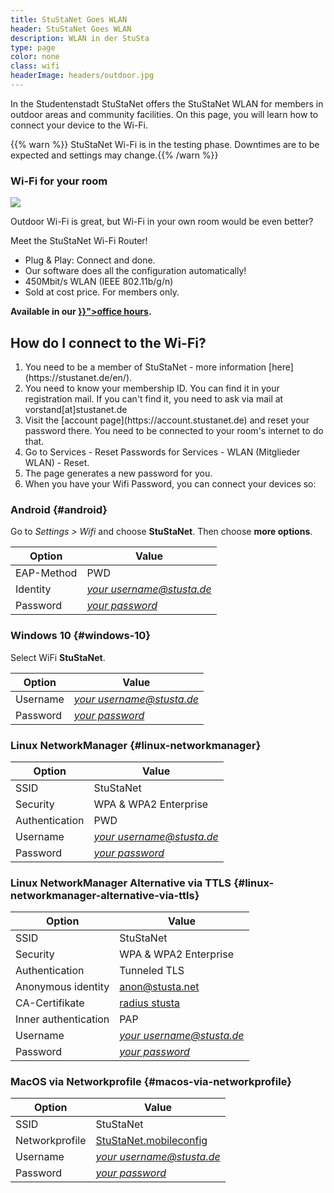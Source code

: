 ```yaml
---
title: StuStaNet Goes WLAN
header: StuStaNet Goes WLAN
description: WLAN in der StuSta
type: page
color: none
class: wifi
headerImage: headers/outdoor.jpg
---
```

In the Studentenstadt StuStaNet offers the StuStaNet WLAN for members in outdoor areas and community facilities. On this page, you will learn how to connect your device to the Wi-Fi.

{{% warn %}} StuStaNet Wi-Fi is in the testing phase. Downtimes are to be expected and settings may change.{{% /warn %}}

<div class="callout callout-default">
    <h3>Wi-Fi for your room</h3>
    <img src="/figures/router_m.jpg" class="router">
    <p>Outdoor Wi-Fi is great, but Wi-Fi in your own room would be even better?</p>
    <p>Meet the StuStaNet Wi-Fi Router!</p>
    <ul>
        <li><i class="fa fa-check" aria-hidden="true"></i>Plug & Play: Connect and done.</li>
        <li><i class="fa fa-heart" aria-hidden="true"></i>Our software does all the configuration automatically!</li>
        <li><i class="fa fa-tachometer" aria-hidden="true"></i>450Mbit/s WLAN (IEEE 802.11b/g/n)</li>
        <li><i class="fa fa-euro" aria-hidden="true"></i>Sold at cost price. For members only.</li>
    </ul>
    <p><b>Available in our <a href="{{< ref "officehours.en.md" >}}">office hours</a>.</b></p>
</div>

## How do I connect to the Wi-Fi?
<ol>
    <li>You need to be a member of StuStaNet - more information [here](https://stustanet.de/en/).</li>
    <li>You need to know your membership ID. You can find it in your registration mail. If you can't find it, you need to ask via mail at vorstand[at]stustanet.de</li>
    <li>Visit the [account page](https://account.stustanet.de) and reset your password there. You need to be connected to your room's internet to do that.</li>
    <li>Go to Services - Reset Passwords for Services - WLAN (Mitglieder WLAN) - Reset.</li>
    <li>The page generates a new password for you.</li>
    <li>When you have your Wifi Password, you can connect your devices so:</li>
</ol>

### <i class="fa fa-android"></i> Android {#android}
Go to _Settings > Wifi_ and choose **StuStaNet**.
Then choose **more options**.

|**Option**|**Value**|
|--------|--------|
|EAP-Method| PWD|
|Identity| [_your username@stusta.de_](https://account.stustanet.de/login)|
|Password| [_your password_](https://account.stustanet.de/login)|

### <i class="fa fa-windows"></i> Windows 10 {#windows-10}
Select WiFi **StuStaNet**.

|**Option**|**Value**|
|--------|--------|
|Username| [_your username@stusta.de_](https://account.stustanet.de/login)|
|Password| [_your password_](https://account.stustanet.de/login)|

### <i class="fa fa-linux"></i> Linux NetworkManager {#linux-networkmanager}
|**Option**|**Value**|
|--------|--------|
|SSID| StuStaNet|
|Security| WPA & WPA2 Enterprise|
|Authentication| PWD|
|Username| [_your username@stusta.de_](https://account.stustanet.de/login)|
|Password| [_your password_](https://account.stustanet.de/login)|

### <i class="fa fa-linux"></i> Linux NetworkManager Alternative via TTLS {#linux-networkmanager-alternative-via-ttls}
|**Option**|**Value**|
|--------|--------|
|SSID| StuStaNet|
|Security| WPA & WPA2 Enterprise|
|Authentication| Tunneled TLS|
|Anonymous identity| anon@stusta.net|
|CA-Certifikate| [radius stusta](/wifi/StuStaNet-wifi.stusta.pem)|
|Inner authentication| PAP|
|Username| [_your username@stusta.de_](https://account.stustanet.de/login)|
|Password| [_your password_](https://account.stustanet.de/login)|

### <i class="fa fa-apple"></i> MacOS via Networkprofile {#macos-via-networkprofile}
|**Option**|**Value**|
|--------|--------|
|SSID| StuStaNet|
|Networkprofile| [StuStaNet.mobileconfig](/wifi/StuStaNet.mobileconfig)|
|Username| [_your username@stusta.de_](https://account.stustanet.de/login)|
|Password| [_your password_](https://account.stustanet.de/login)|

